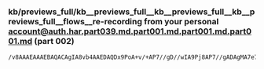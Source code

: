 ### kb/previews_full/kb__previews_full__kb__previews_full__kb__previews_full__flows__re-recording from your personal account@auth.har.part039.md.part001.md.part001.md.part001.md (part 002)

```md
/v8AAAEAAAEBAQACAgIA8vb4AAEDAQDx9PoA+v/+AP7//gD//wIA9Pj8AP7//gADAgMA7e73AOz0/wAJCQYAEgv9AAkIAQAHBAIA/wD/AAQFAgAMDAgAAwT8APn7/wDx9foACgkHAAMCAAANCggA/v0AAA4MBAD8/f8AAw
```

```
